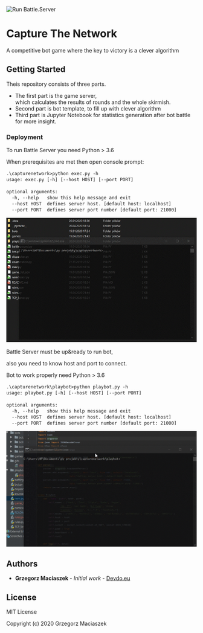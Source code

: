 ![Run Battle.Server](./gifs/hXAIkoQd6I.gif)
# Capture The Network

A competitive bot game where the key to victory is a clever algorithm

## Getting Started

Theis repository consists of three parts.
 * The first part is the game server,<br>which calculates the results of rounds and the whole skirmish.
 * Second part is bot template, to fill up with clever algorithm
 * Third part is Jupyter Notebook for statistics generation after bot battle for more insight.

### Deployment

To run Battle Server you need Python > 3.6

When prerequisites are met then open console prompt:

```batch
.\capturenetwork>python exec.py -h
usage: exec.py [-h] [--host HOST] [--port PORT]

optional arguments:
  -h, --help   show this help message and exit
  --host HOST  defines server host. [default host: localhost]
  --port PORT  defines server port number [default port: 21000]
```

![Run Battle.Server](./gifs/rPB8OKtbTh.gif)

Battle Server must be up&ready to run bot,
 
also you need to know host and port to connect.

Bot to work properly need Python > 3.6

```batch
.\capturenetwork\playbot>python playbot.py -h
usage: playbot.py [-h] [--host HOST] [--port PORT]

optional arguments:
  -h, --help   show this help message and exit
  --host HOST  defines server host. [default host: localhost]
  --port PORT  defines server port number [default port: 21000]
```

![Run PlayBot](./gifs/FmUhP08l11.gif)

## Authors

* **Grzegorz Maciaszek** - *Initial work* - [Devdo.eu](https://github.com/devdo-eu)

## License

MIT License

Copyright (c) 2020 Grzegorz Maciaszek
